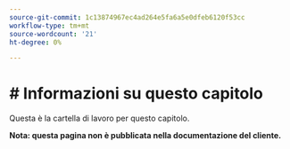 ```yaml
---
source-git-commit: 1c13874967ec4ad264e5fa6a5e0dfeb6120f53cc
workflow-type: tm+mt
source-wordcount: '21'
ht-degree: 0%

---
```

# # Informazioni su questo capitolo

Questa è la cartella di lavoro per questo capitolo.

**Nota: questa pagina non è pubblicata nella documentazione del cliente.**
